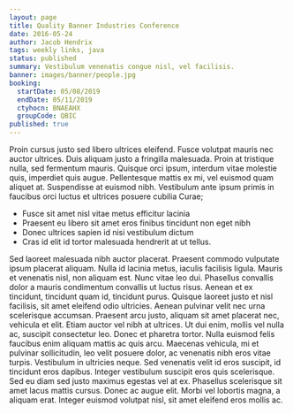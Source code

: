 ```yaml
---
layout: page
title: Quality Banner Industries Conference
date: 2016-05-24
author: Jacob Hendrix
tags: weekly links, java
status: published
summary: Vestibulum venenatis congue nisl, vel facilisis.
banner: images/banner/people.jpg
booking:
  startDate: 05/08/2019
  endDate: 05/11/2019
  ctyhocn: BNAEAHX
  groupCode: QBIC
published: true
---
```

Proin cursus justo sed libero ultrices eleifend. Fusce volutpat mauris nec auctor ultrices. Duis aliquam justo a fringilla malesuada. Proin at tristique nulla, sed fermentum mauris. Quisque orci ipsum, interdum vitae molestie quis, imperdiet quis augue. Pellentesque mattis ex mi, vel euismod quam aliquet at. Suspendisse at euismod nibh. Vestibulum ante ipsum primis in faucibus orci luctus et ultrices posuere cubilia Curae;

* Fusce sit amet nisl vitae metus efficitur lacinia
* Praesent eu libero sit amet eros finibus tincidunt non eget nibh
* Donec ultrices sapien id nisi vestibulum dictum
* Cras id elit id tortor malesuada hendrerit at ut tellus.

Sed laoreet malesuada nibh auctor placerat. Praesent commodo vulputate ipsum placerat aliquam. Nulla id lacinia metus, iaculis facilisis ligula. Mauris et venenatis nisl, non aliquam est. Nunc vitae leo dui. Phasellus convallis dolor a mauris condimentum convallis ut luctus risus. Aenean et ex tincidunt, tincidunt quam id, tincidunt purus. Quisque laoreet justo et nisl facilisis, sit amet eleifend odio ultricies. Aenean pulvinar velit nec urna scelerisque accumsan. Praesent arcu justo, aliquam sit amet placerat nec, vehicula et elit. Etiam auctor vel nibh at ultrices.
Ut dui enim, mollis vel nulla ac, suscipit consectetur leo. Donec et pharetra tortor. Nulla euismod felis faucibus enim aliquam mattis ac quis arcu. Maecenas vehicula, mi et pulvinar sollicitudin, leo velit posuere dolor, ac venenatis nibh eros vitae turpis. Vestibulum in ultricies neque. Sed venenatis velit id eros suscipit, id tincidunt eros dapibus. Integer vestibulum suscipit eros quis scelerisque. Sed eu diam sed justo maximus egestas vel at ex. Phasellus scelerisque sit amet lacus mattis cursus. Donec ac augue elit. Morbi vel lobortis magna, a aliquam erat. Integer euismod volutpat nisl, sit amet eleifend eros mollis ac.
